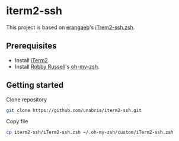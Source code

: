 # iterm2-ssh
This project is based on [erangaeb](https://github.com/erangaeb)'s [iTrem2-ssh.zsh](https://github.com/erangaeb/dev-notes/blob/master/oh-my-zsh/iTrem2-ssh.zsh).

## Prerequisites

* Install [iTerm2](https://www.iterm2.com/).
* Install [Robby Russell](https://github.com/robbyrussell)'s [oh-my-zsh](https://github.com/robbyrussell/oh-my-zsh).

## Getting started

Clone repository
```bash
git clone https://github.com/unabris/iterm2-ssh.git
```

Copy file
```bash
cp iterm2-ssh/iTerm2-ssh.zsh ~/.oh-my-zsh/custom/iTerm2-ssh.zsh
```
